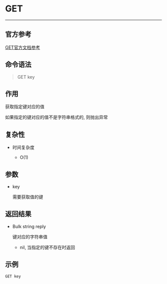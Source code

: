# GET

---

## 官方参考

[GET官方文档参考](https://redis.io/commands/GET/)

## 命令语法

> GET key 

## 作用

获取指定键对应的值

如果指定的键对应的值不是字符串格式的, 则抛出异常

## 复杂性

- 时间复杂度

  - O(1)

## 参数

- key

  需要获取值的键

## 返回结果

- Bulk string reply
  
  键对应的字符串值

  - nil, 当指定的键不存在时返回

## 示例

```bash
GET key
```
